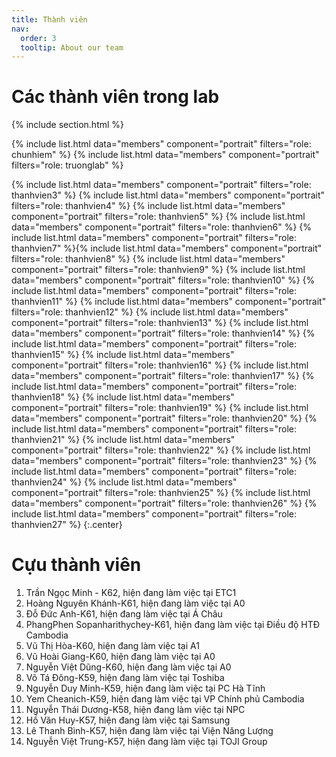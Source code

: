 ```yaml
---
title: Thành viên
nav:
  order: 3
  tooltip: About our team
---
```


# <i class="fas fa-users"></i>Các thành viên trong lab

{% include section.html %}

{%
  include list.html
  data="members"
  component="portrait"
  filters="role: chunhiem"
%}
{%
  include list.html
  data="members"
  component="portrait"
  filters="role: truonglab"
%}

<!-- {%
  include list.html
  data="members"
  component="portrait"
  filters="role: thanhvien1"
%}
{%
  include list.html
  data="members"
  component="portrait"
  filters="role: thanhvien2"
%} -->
{%
  include list.html
  data="members"
  component="portrait"
  filters="role: thanhvien3"
%}
{%
  include list.html
  data="members"
  component="portrait"
  filters="role: thanhvien4"
%}
{%
  include list.html
  data="members"
  component="portrait"
  filters="role: thanhvien5"
%}
{%
  include list.html
  data="members"
  component="portrait"
  filters="role: thanhvien6"
%}
{%
  include list.html
  data="members"
  component="portrait"
  filters="role: thanhvien7"
%}{%
  include list.html
  data="members"
  component="portrait"
  filters="role: thanhvien8"
%}
{%
  include list.html
  data="members"
  component="portrait"
  filters="role: thanhvien9"
%}
{%
  include list.html
  data="members"
  component="portrait"
  filters="role: thanhvien10"
%}
{%
  include list.html
  data="members"
  component="portrait"
  filters="role: thanhvien11"
%}
{%
  include list.html
  data="members"
  component="portrait"
  filters="role: thanhvien12"
%}
{%
  include list.html
  data="members"
  component="portrait"
  filters="role: thanhvien13"
%}
{%
  include list.html
  data="members"
  component="portrait"
  filters="role: thanhvien14"
%}
{%
  include list.html
  data="members"
  component="portrait"
  filters="role: thanhvien15"
%}
{%
  include list.html
  data="members"
  component="portrait"
  filters="role: thanhvien16"
%}
{%
  include list.html
  data="members"
  component="portrait"
  filters="role: thanhvien17"
%}
{%
  include list.html
  data="members"
  component="portrait"
  filters="role: thanhvien18"
%}
{%
  include list.html
  data="members"
  component="portrait"
  filters="role: thanhvien19"
%}
{%
  include list.html
  data="members"
  component="portrait"
  filters="role: thanhvien20"
%}
{%
  include list.html
  data="members"
  component="portrait"
  filters="role: thanhvien21"
%}
{%
  include list.html
  data="members"
  component="portrait"
  filters="role: thanhvien22"
%}
{%
  include list.html
  data="members"
  component="portrait"
  filters="role: thanhvien23"
%}
{%
  include list.html
  data="members"
  component="portrait"
  filters="role: thanhvien24"
%}
{%
  include list.html
  data="members"
  component="portrait"
  filters="role: thanhvien25"
%}
{%
  include list.html
  data="members"
  component="portrait"
  filters="role: thanhvien26"
%}
{%
  include list.html
  data="members"
  component="portrait"
  filters="role: thanhvien27"
%}
{:.center}

# <i class="fas fa-users"></i> Cựu thành viên    
1. Trần Ngọc Minh - K62, hiện đang làm việc tại ETC1<br>
2. Hoàng Nguyên Khánh-K61, hiện đang làm việc tại A0<br>
3. Đỗ Đức Anh-K61, hiện đang làm việc tại Á Châu<br>
4. PhangPhen Sopanharithychey-K61, hiện đang làm việc tại Điều độ HTĐ Cambodia<br>
5. Vũ Thị Hòa-K60, hiện đang làm việc tại A1<br>
6. Vũ Hoài Giang-K60, hiện đang làm việc tại A0<br>
7. Nguyễn Việt Dũng-K60, hiện đang làm việc tại A0<br>
8. Võ Tá Đông-K59, hiện đang làm việc tại Toshiba<br>
9. Nguyễn Duy Minh-K59, hiện đang làm việc tại PC Hà Tĩnh<br>
10. Yem Cheanich-K59, hiện đang làm việc tại VP Chính phủ Cambodia<br>
11. Nguyễn Thái Dương-K58, hiện đang làm việc tại NPC<br>
12. Hồ Văn Huy-K57, hiện đang làm việc tại Samsung<br>
13. Lê Thanh Bình-K57, hiện đang làm việc tại Viện Năng Lượng<br>
14. Nguyễn Việt Trung-K57, hiện đang làm việc tại TOJI Group

